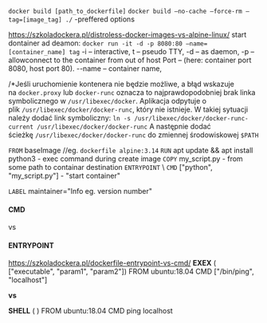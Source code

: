 `docker build [path_to_dockerfile]`
`docker build –no-cache –force-rm –tag=[image_tag] ./`    -preffered options


https://szkoladockera.pl/distroless-docker-images-vs-alpine-linux/
start dontainer ad deamon:
`docker run -it -d -p 8080:80 –name=[container_name] tag`
-i – interactive,
t – pseudo TTY,
-d – as daemon,
-p – allowconnect to the container  from out of host
Port – (here: container port 8080, host port 80). 
--name – container name,

/*Jeśli uruchomienie kontenera nie będzie możliwe, a błąd wskazuje na `docker.proxy` lub `docker-runc` oznacza to najprawdopodobniej brak linka symbolicznego w `/usr/libexec/docker`. Aplikacja odpytuje o plik `/usr/libexec/docker/docker-runc`, który nie istnieje. W takiej sytuacji należy dodać link symboliczny:
`ln -s /usr/libexec/docker/docker-runc-current /usr/libexec/docker/docker-runc`
A następnie dodać ścieżkę `/usr/libexec/docker/docker-runc` do zmiennej środowiskowej `$PATH`

`FROM`  baseImage //eg. `dockerfile alpine:3.14`
`RUN`  apt update && apt install python3 - exec command during create image
`COPY` my_script.py - from some path to containar destination
`ENTRYPOINT`  \ `CMD` ["python", "my_script.py"] - "start container"

`LABEL` maintainer="Info eg. version number"
#### **CMD**
vs
#### **ENTRYPOINT**


https://szkoladockera.pl/dockerfile-entrypoint-vs-cmd/
**EXEX** (<instruction> ["executable", "param1", "param2"])
FROM ubuntu:18.04
CMD ["/bin/ping", "localhost"]

**vs**

**SHELL** (<instruction> <command>)
FROM ubuntu:18.04
CMD ping localhost



